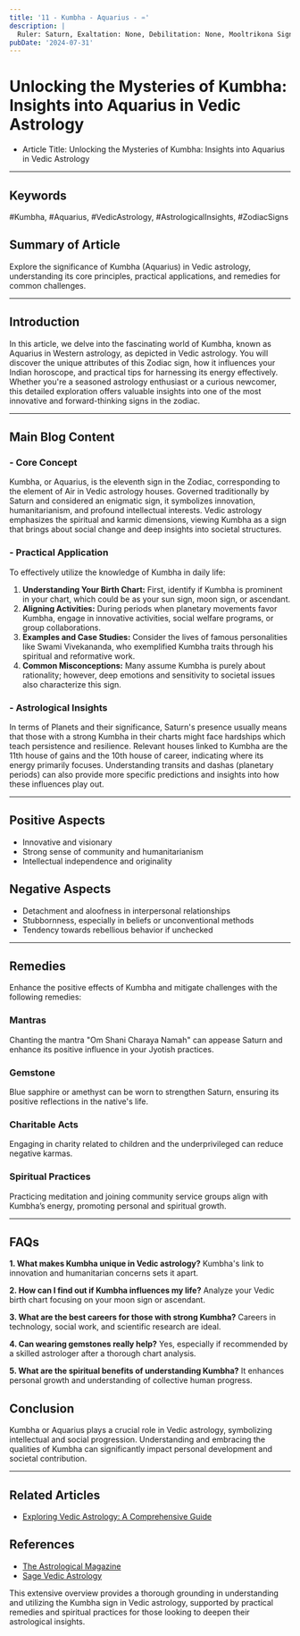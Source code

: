 ```yaml
---
title: '11 - Kumbha - Aquarius - ♒️'
description: |
  Ruler: Saturn, Exaltation: None, Debilitation: None, Mooltrikona Sign: Saturn, Direction: West, Color: Blue, Gemstone: Blue Sapphire, Lucky Number: 4, Deity: Shani, Guna: Tamas, Tattva: Air, Friends: Gemini and Libra, Enemies: Cancer and Virgo, Neutral: Capricorn and Sagittarius, Temperament: Progressive, original, independent, Strengths: Intellectual, humanitarian, innovative, Weaknesses: Runs from emotional expression, temperamental, Body Parts: Ankles and circulatory system, Diseases: Circulatory issues, ankle problems
pubDate: '2024-07-31'
---
```


# Unlocking the Mysteries of Kumbha: Insights into Aquarius in Vedic Astrology

- Article Title: Unlocking the Mysteries of Kumbha: Insights into Aquarius in Vedic Astrology

---

## Keywords 
#Kumbha, #Aquarius, #VedicAstrology, #AstrologicalInsights, #ZodiacSigns

## Summary of Article
Explore the significance of Kumbha (Aquarius) in Vedic astrology, understanding its core principles, practical applications, and remedies for common challenges.

---

## Introduction
In this article, we delve into the fascinating world of Kumbha, known as Aquarius in Western astrology, as depicted in Vedic astrology. You will discover the unique attributes of this Zodiac sign, how it influences your Indian horoscope, and practical tips for harnessing its energy effectively. Whether you're a seasoned astrology enthusiast or a curious newcomer, this detailed exploration offers valuable insights into one of the most innovative and forward-thinking signs in the zodiac.

---

## Main Blog Content

### - Core Concept
Kumbha, or Aquarius, is the eleventh sign in the Zodiac, corresponding to the element of Air in Vedic astrology houses. Governed traditionally by Saturn and considered an enigmatic sign, it symbolizes innovation, humanitarianism, and profound intellectual interests. Vedic astrology emphasizes the spiritual and karmic dimensions, viewing Kumbha as a sign that brings about social change and deep insights into societal structures.

### - Practical Application
To effectively utilize the knowledge of Kumbha in daily life:

1. **Understanding Your Birth Chart:** First, identify if Kumbha is prominent in your chart, which could be as your sun sign, moon sign, or ascendant.
2. **Aligning Activities:** During periods when planetary movements favor Kumbha, engage in innovative activities, social welfare programs, or group collaborations.
3. **Examples and Case Studies:** Consider the lives of famous personalities like Swami Vivekananda, who exemplified Kumbha traits through his spiritual and reformative work.
4. **Common Misconceptions:** Many assume Kumbha is purely about rationality; however, deep emotions and sensitivity to societal issues also characterize this sign.

### - Astrological Insights
In terms of Planets and their significance, Saturn's presence usually means that those with a strong Kumbha in their charts might face hardships which teach persistence and resilience. Relevant houses linked to Kumbha are the 11th house of gains and the 10th house of career, indicating where its energy primarily focuses. Understanding transits and dashas (planetary periods) can also provide more specific predictions and insights into how these influences play out.

---

## Positive Aspects 
- Innovative and visionary
- Strong sense of community and humanitarianism
- Intellectual independence and originality

## Negative Aspects 
- Detachment and aloofness in interpersonal relationships
- Stubbornness, especially in beliefs or unconventional methods
- Tendency towards rebellious behavior if unchecked

---

## Remedies
Enhance the positive effects of Kumbha and mitigate challenges with the following remedies:

### Mantras
Chanting the mantra "Om Shani Charaya Namah" can appease Saturn and enhance its positive influence in your Jyotish practices.

### Gemstone
Blue sapphire or amethyst can be worn to strengthen Saturn, ensuring its positive reflections in the native's life.

### Charitable Acts
Engaging in charity related to children and the underprivileged can reduce negative karmas.

### Spiritual Practices
Practicing meditation and joining community service groups align with Kumbha’s energy, promoting personal and spiritual growth.

---

## FAQs
**1. What makes Kumbha unique in Vedic astrology?**
   Kumbha's link to innovation and humanitarian concerns sets it apart.

**2. How can I find out if Kumbha influences my life?**
   Analyze your Vedic birth chart focusing on your moon sign or ascendant.

**3. What are the best careers for those with strong Kumbha?**
   Careers in technology, social work, and scientific research are ideal.

**4. Can wearing gemstones really help?**
   Yes, especially if recommended by a skilled astrologer after a thorough chart analysis.

**5. What are the spiritual benefits of understanding Kumbha?**
   It enhances personal growth and understanding of collective human progress.

## Conclusion
Kumbha or Aquarius plays a crucial role in Vedic astrology, symbolizing intellectual and social progression. Understanding and embracing the qualities of Kumbha can significantly impact personal development and societal contribution.

---

## Related Articles
- [Exploring Vedic Astrology: A Comprehensive Guide](link)

## References
- [The Astrological Magazine](https://www.vedic-astrology.com/)
- [Sage Vedic Astrology](https://www.sagevedicastrology.com/) 

This extensive overview provides a thorough grounding in understanding and utilizing the Kumbha sign in Vedic astrology, supported by practical remedies and spiritual practices for those looking to deepen their astrological insights.
